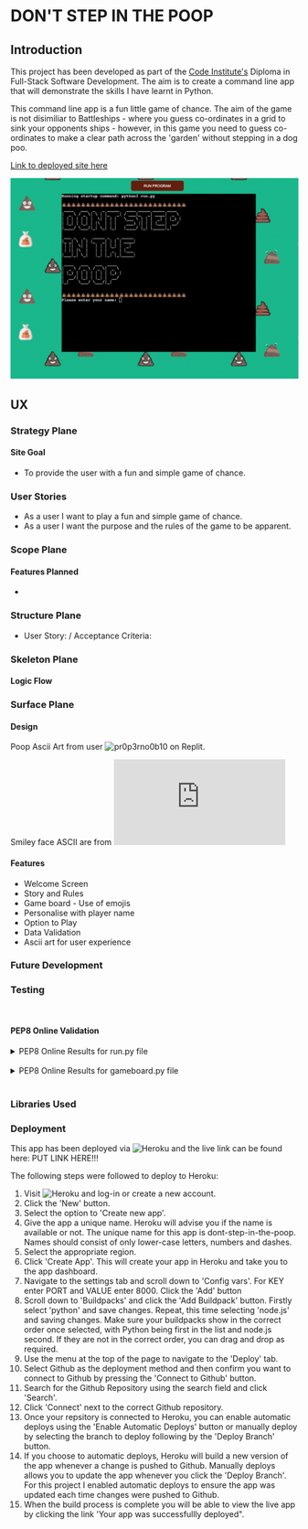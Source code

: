 # DON'T STEP IN THE POOP

## Introduction

This project has been developed as part of the [Code Institute's](https://codeinstitute.net/) Diploma in Full-Stack Software Development.  The aim is to create a command line app that will demonstrate the skills I have learnt in Python. 

This command line app is a fun little game of chance.  The aim of the game is not disimiliar to Battleships - where you guess co-ordinates in a grid to sink your opponents ships - however, in this game you need to guess co-ordinates to make a clear path across the 'garden' without stepping in a dog poo. 

[Link to deployed site here](https://dont-step-in-the-poop.herokuapp.com/)

![Opening Screen](docs/screenshots/opening-screen.png)

## UX 

### Strategy Plane

#### Site Goal

* To provide the user with a fun and simple game of chance. 

### User Stories

* As a user I want to play a fun and simple game of chance. 
* As a user I want the purpose and the rules of the game to be apparent.

### Scope Plane

#### Features Planned

* 

### Structure Plane

* User Story: / Acceptance Criteria:

### Skeleton Plane

#### Logic Flow

### Surface Plane

#### Design

Poop Ascii Art from user ![pr0p3rno0b10](https://replit.com/@pr0p3rno0b10/poop-emoji-ascii-art) on Replit.

Smiley face ASCII are from ![loveascii.com](http://loveascii.com/smilies.html)

#### Features 

* Welcome Screen
* Story and Rules
* Game board - Use of emojis
* Personalise with player name
* Option to Play
* Data Validation
* Ascii art for user experience

### Future Development

### Testing
<br>

#### PEP8 Online Validation

<details>
<summary>PEP8 Online Results for run.py file </summary>
<br>

![PEP8 Results - run.py](assets/docs/testing/pep8-1.png)
</details>

<br>

<details>
<summary>PEP8 Online Results for gameboard.py file</summary>
<br>

![PEP8 Results - gamboard.py](assets/docs/testing/pep8-2.png)

</details>

<br>

### Libraries Used

### Deployment

This app has been deployed via ![Heroku](https://www.heroku.com/) and the live link can be found here: PUT LINK HERE!!! 

The following steps were followed to deploy to Heroku:

1. Visit ![Heroku](https://www.heroku.com/) and log-in or create a new account.
2. Click the 'New' button.
3. Select the option to 'Create new app'.
4. Give the app a unique name.  Heroku will advise you if the name is available or not.  The unique name for this app is dont-step-in-the-poop.  Names should consist of only lower-case letters, numbers and dashes.
5. Select the appropriate region.
6. Click 'Create App'.  This will create your app in Heroku and take you to the app dashboard. 
7. Navigate to the settings tab and scroll down to 'Config vars'.  For KEY enter PORT and VALUE enter 8000.  Click the 'Add' button
8. Scroll down to 'Buildpacks' and click the 'Add Buildpack' button.  Firstly select 'python' and save changes.  Repeat, this time selecting 'node.js' and saving changes.  Make sure your buildpacks show in the correct order once selected, with Python being first in the list and node.js second.  If they are not in the correct order, you can drag and drop as required.
9. Use the menu at the top of the page to navigate to the 'Deploy' tab.
10. Select Github as the deployment method and then confirm you want to connect to Github by pressing the 'Connect to Github' button. 
11. Search for the Github Repository using the search field and click 'Search'. 
12. Click 'Connect' next to the correct Github repository. 
13. Once your repsitory is connected to Heroku, you can enable automatic deploys using the 'Enable Automatic Deploys' button or manually deploy  by selecting the branch to deploy following by the 'Deploy Branch' button. 
14.  If you choose to automatic deploys, Heroku will build a new version of the app whenever a change is pushed to Github.  Manually deploys allows you to update the app whenever you click the 'Deploy Branch'.   For this project I enabled automatic deploys to ensure the app was updated each time changes were pushed to Github.
15. When the build process is complete you will be able to view the live app by clicking the link 'Your app was successfullly deployed".
